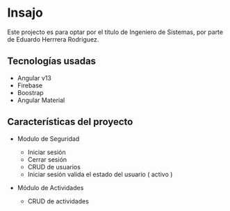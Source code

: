 # Insajo

Este projecto es para optar por el título de Ingeniero de Sistemas, 
por parte de Eduardo Herrrera Rodriguez.

## Tecnologías usadas

- Angular v13
- Firebase
- Boostrap
- Angular Material

## Características del proyecto

- Modulo de Seguridad
    - Iniciar sesión
    - Cerrar sesión
    - CRUD de usuarios
    - Iniciar sesión valida el estado del usuario ( activo )
    
- Módulo de Actividades
    - CRUD de actividades